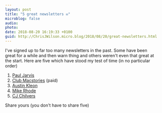 ```yaml
---
layout: post
title: "5 great newsletters ✉️"
microblog: false
audio: 
photo: 
date: 2018-08-20 16:19:33 +0100
guid: http://ChrisJWilson.micro.blog/2018/08/20/great-newsletters.html
---
```

I've signed up to far too many newsletters in the past. Some have been great for a while and then warn thing and others weren't even that great at the start. Here are five which have stood my test of time (in no particular order) 
1. [Paul Jarvis](https://pjrvs.com) 
2. [Club Macstories](https://club.macstories.net) (paid)
3. [Austin Kleon](https://austinkleon.com/newsletter/) 
4. [Mike Rhode](http://rohdesign.com/newsletter/) 
5. [CJ Chilvers](https://www.cjchilvers.com/subscribe/) 

Share yours (you don't have to share five) 
